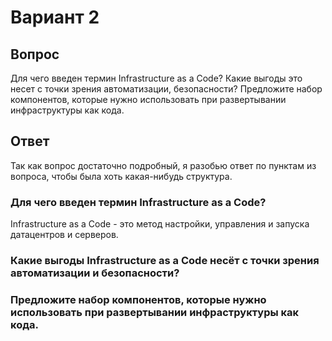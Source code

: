 # Вариант 2

## Вопрос

Для чего введен термин Infrastructure as a Code? Какие выгоды это несет с точки зрения
автоматизации, безопасности? Предложите набор компонентов, которые нужно использовать при
развертывании инфраструктуры как кода.

## Ответ

Так как вопрос достаточно подробный, я разобью ответ по пунктам из вопроса, чтобы была хоть какая-нибудь структура.

### Для чего введен термин Infrastructure as a Code?

Infrastructure as a Code - это метод настройки, управления и запуска датацентров и серверов.

### Какие выгоды Infrastructure as a Code несёт с точки зрения автоматизации и безопасности?



### Предложите набор компонентов, которые нужно использовать при развертывании инфраструктуры как кода.



